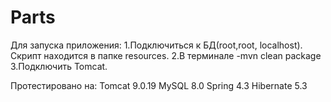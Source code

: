# Parts

Для запуска приложения:
1.Подключиться к БД(root,root, localhost). Скрипт находится в папке resources.
2.В терминале -mvn clean package
3.Подключить Tomcat.

Протестировано на:
Tomcat 9.0.19
MySQL 8.0
Spring 4.3
Hibernate 5.3
